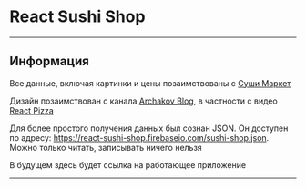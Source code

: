 # React Sushi Shop

---

## Информация

Все данные, включая картинки и цены позаимствованы с [Суши Маркет](https://zheleznogorsk.sushi-market.com/)

Дизайн позаимствован с канала [Archakov Blog](https://www.youtube.com/c/ArchakovBlog/videos
), в частности с видео [React Pizza](https://www.youtube.com/watch?v=bziVFvq8cLQ&list=PL0FGkDGJQjJFMRmP7wZ771m1Nx-m2_qXq&index=2&t=0s)

Для более простого получения данных был сознан JSON. Он доступен по адресу: https://react-sushi-shop.firebaseio.com/sushi-shop.json. Можно только читать, записывать ничего нельзя

В будущем здесь будет ссылка на работающее приложение

---



